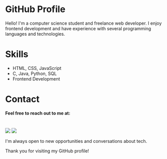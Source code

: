 #  GitHub Profile

Hello! I'm a computer science student and freelance web developer. I enjoy frontend development and have experience with several programming languages and technologies.

# Skills

- HTML, CSS, JavaScript
- C, Java, Python, SQL
- Frontend Development

# Contact

**Feel free to reach out to me at:**
# 
<div>
  <a href = "mailto:luis.santos.job@gmail.com"><img src="https://img.shields.io/badge/-Gmail-%23333?style=for-the-badge&logo=gmail&logoColor=white" target="_blank"></a>
  <a href="https://www.linkedin.com/in/luiscsantos92" target="_blank"><img src="https://img.shields.io/badge/-LinkedIn-%230077B5?style=for-the-badge&logo=linkedin&logoColor=white" target="_blank"></a> 
</div>

I'm always open to new opportunities and conversations about tech.

Thank you for visiting my GitHub profile!
